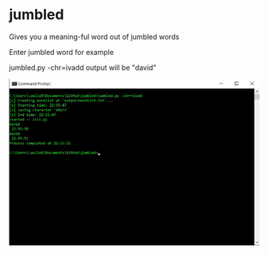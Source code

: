 # jumbled
Gives you a meaning-ful word out of jumbled words

Enter jumbled word for example

jumbled.py -chr=ivadd
 output will be "david"

![screenshot](Capture.JPG)
